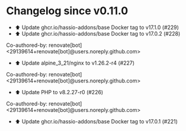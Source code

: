 # Changelog since v0.11.0
- ⬆️ Update ghcr.io/hassio-addons/base Docker tag to v17.1.0 (#229) 
- ⬆️ Update ghcr.io/hassio-addons/base Docker tag to v17.0.2 (#228)

Co-authored-by: renovate[bot] <29139614+renovate[bot]@users.noreply.github.com> 
- ⬆️ Update alpine_3_21/nginx to v1.26.2-r4 (#227)

Co-authored-by: renovate[bot] <29139614+renovate[bot]@users.noreply.github.com> 
- ⬆️ Update PHP to v8.2.27-r0 (#226)

Co-authored-by: renovate[bot] <29139614+renovate[bot]@users.noreply.github.com> 
- ⬆️ Update ghcr.io/hassio-addons/base Docker tag to v17.0.1 (#221) 
